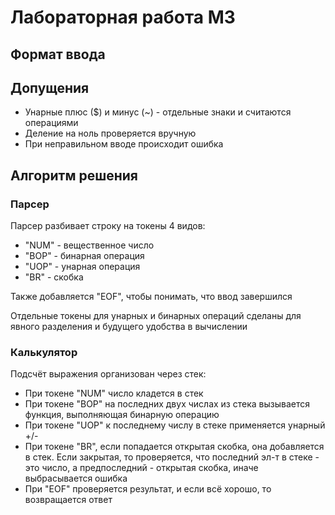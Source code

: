 # Лабораторная работа М3
## Формат ввода

## Допущения
- Унарные плюс ($) и минус (~) - отдельные знаки и считаются операциями
- Деление на ноль проверяется вручную
- При неправильном вводе происходит ошибка

## Алгоритм решения
### Парсер
Парсер разбивает строку на токены 4 видов:
- "NUM" - вещественное число
- "BOP" - бинарная операция
- "UOP" - унарная операция
- "BR" - скобка

Также добавляется "EOF", чтобы понимать, что ввод завершился

Отдельные токены для унарных и бинарных операций сделаны для явного разделения и будущего удобства в вычислении
### Калькулятор
Подсчёт выражения организован через стек:
- При токене "NUM" число кладется в стек
- При токене "BOP" на последних двух числах из стека вызывается функция, выполняющая бинарную операцию
- При токене "UOP" к последнему числу в стеке применяется унарный +/-
- При токене "BR", если попадается открытая скобка, она добавляется в стек. Если закрытая, то проверяется, что последний эл-т в стеке - это число, а предпоследний - открытая скобка, иначе выбрасывается ошибка
- При "EOF" проверяется результат, и если всё хорошо, то возвращается ответ
